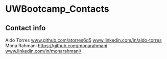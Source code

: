 # UWBootcamp_Contacts

## Contact info

Aldo Torres   www.github.com/atorres6d5 www.linkedin.com/in/aldo-torres
Mona Rahmani https://github.com/monarahmani  www.linkedin.com/in/monarahmani/
